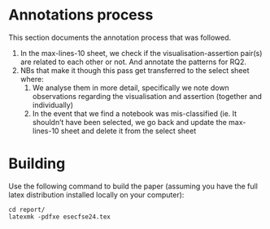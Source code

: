 # Annotations process
This section documents the annotation process that was followed.
1. In the max-lines-10 sheet, we check if the visualisation-assertion pair(s) are related to each other or not. And annotate the patterns for RQ2.
2. NBs that make it though this pass get transferred to the select sheet where:
    1. We analyse them in more detail, specifically we note down observations regarding the visualisation and assertion (together and individually)
    2. In the event that we find a notebook was mis-classified (ie. It shouldn’t have been selected, we go back and update the max-lines-10 sheet and delete it from the select sheet

# Building 

Use the following command to build the paper (assuming you have the full latex distribution installed locally on your computer):

```{.bash}
cd report/
latexmk -pdfxe esecfse24.tex
```
